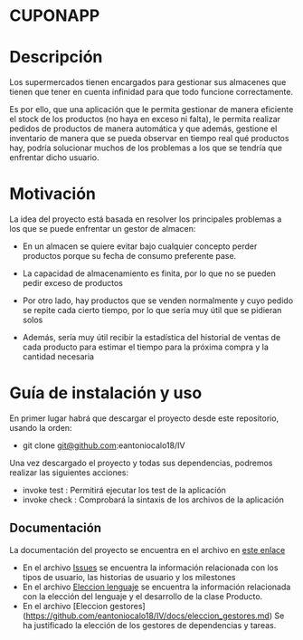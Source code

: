 
# CUPONAPP

  
  

# Descripción

Los supermercados tienen encargados para gestionar sus almacenes que tienen que tener en cuenta infinidad para que todo funcione correctamente.

Es por ello, que una aplicación que le permita gestionar de manera eficiente el stock de los productos (no haya en exceso ni falta), le permita realizar pedidos de productos de manera automática y que además, gestione el inventario de manera que se pueda observar en tiempo real qué productos hay, podría solucionar muchos de los problemas a los que se tendría que enfrentar dicho usuario.

  

# Motivación

La idea del proyecto está basada en resolver los principales problemas a los que se puede enfrentar un gestor de almacen:

- En un almacen se quiere evitar bajo cualquier concepto perder productos porque su fecha de consumo preferente pase.

- La capacidad de almacenamiento es finita, por lo que no se pueden pedir exceso de productos

- Por otro lado, hay productos que se venden normalmente y cuyo pedido se repite cada cierto tiempo, por lo que sería muy útil que se pidieran solos

- Además, sería muy útil recibir la estadística del historial de ventas de cada producto para estimar el tiempo para la próxima compra y la cantidad necesaria

  
# Guía de instalación y uso
En primer lugar habrá que descargar el proyecto desde este repositorio, usando la orden:
  - git clone git@github.com:eantoniocalo18/IV

Una vez descargado el proyecto y todas sus dependencias, podremos realizar las siguientes acciones:

- invoke test : Permitirá ejecutar los test de la aplicación
- invoke check : Comprobará la sintaxis de los archivos de la aplicación
   

## Documentación

  

La documentación del proyecto se encuentra en el archivo en [este enlace](https://github.com/eantoniocalo18/IV/tree/main/docs)

 - En el archivo [Issues](https://github.com/eantoniocalo18/IV/docs/ISSUES.md) se encuentra la información relacionada con los tipos de usuario, las historias de usuario y los milestones
 - En el archivo [Eleccion lenguaje](https://github.com/eantoniocalo18/IV/docs/eleccion_lenguaje.md) se encuentra la información relacionada con la elección del lenguaje y el desarrollo de la clase Producto.
 - En el archivo [Eleccion gestores] (https://github.com/eantoniocalo18/IV/docs/eleccion_gestores.md) Se ha justificado la elección de los gestores de dependencias y tareas.
